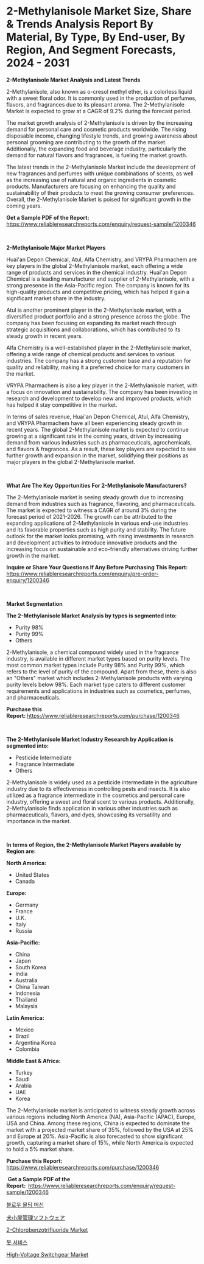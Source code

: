 <p><h1>2-Methylanisole Market Size, Share & Trends Analysis Report By Material, By Type, By End-user, By Region, And Segment Forecasts, 2024 - 2031</h1></p><p><strong>2-Methylanisole Market Analysis and Latest Trends</strong></p>
<p><p>2-Methylanisole, also known as o-cresol methyl ether, is a colorless liquid with a sweet floral odor. It is commonly used in the production of perfumes, flavors, and fragrances due to its pleasant aroma. The 2-Methylanisole Market is expected to grow at a CAGR of 9.2% during the forecast period.</p><p>The market growth analysis of 2-Methylanisole is driven by the increasing demand for personal care and cosmetic products worldwide. The rising disposable income, changing lifestyle trends, and growing awareness about personal grooming are contributing to the growth of the market. Additionally, the expanding food and beverage industry, particularly the demand for natural flavors and fragrances, is fueling the market growth.</p><p>The latest trends in the 2-Methylanisole Market include the development of new fragrances and perfumes with unique combinations of scents, as well as the increasing use of natural and organic ingredients in cosmetic products. Manufacturers are focusing on enhancing the quality and sustainability of their products to meet the growing consumer preferences. Overall, the 2-Methylanisole Market is poised for significant growth in the coming years.</p></p>
<p><strong>Get a Sample PDF of the Report:&nbsp;</strong> <a href="https://www.reliableresearchreports.com/enquiry/request-sample/1200346">https://www.reliableresearchreports.com/enquiry/request-sample/1200346</a></p>
<p>&nbsp;</p>
<p><strong>2-Methylanisole Major Market Players</strong></p>
<p><p>Huai'an Depon Chemical, Atul, Alfa Chemistry, and VRYPA Pharmachem are key players in the global 2-Methylanisole market, each offering a wide range of products and services in the chemical industry. Huai'an Depon Chemical is a leading manufacturer and supplier of 2-Methylanisole, with a strong presence in the Asia-Pacific region. The company is known for its high-quality products and competitive pricing, which has helped it gain a significant market share in the industry.</p><p>Atul is another prominent player in the 2-Methylanisole market, with a diversified product portfolio and a strong presence across the globe. The company has been focusing on expanding its market reach through strategic acquisitions and collaborations, which has contributed to its steady growth in recent years.</p><p>Alfa Chemistry is a well-established player in the 2-Methylanisole market, offering a wide range of chemical products and services to various industries. The company has a strong customer base and a reputation for quality and reliability, making it a preferred choice for many customers in the market.</p><p>VRYPA Pharmachem is also a key player in the 2-Methylanisole market, with a focus on innovation and sustainability. The company has been investing in research and development to develop new and improved products, which has helped it stay competitive in the market.</p><p>In terms of sales revenue, Huai'an Depon Chemical, Atul, Alfa Chemistry, and VRYPA Pharmachem have all been experiencing steady growth in recent years. The global 2-Methylanisole market is expected to continue growing at a significant rate in the coming years, driven by increasing demand from various industries such as pharmaceuticals, agrochemicals, and flavors & fragrances. As a result, these key players are expected to see further growth and expansion in the market, solidifying their positions as major players in the global 2-Methylanisole market.</p></p>
<p>&nbsp;</p>
<p><strong>What Are The Key Opportunities For 2-Methylanisole Manufacturers?</strong></p>
<p><p>The 2-Methylanisole market is seeing steady growth due to increasing demand from industries such as fragrance, flavoring, and pharmaceuticals. The market is expected to witness a CAGR of around 3% during the forecast period of 2021-2026. The growth can be attributed to the expanding applications of 2-Methylanisole in various end-use industries and its favorable properties such as high purity and stability. The future outlook for the market looks promising, with rising investments in research and development activities to introduce innovative products and the increasing focus on sustainable and eco-friendly alternatives driving further growth in the market.</p></p>
<p><strong>Inquire or Share Your Questions If Any Before Purchasing This Report:</strong> <a href="https://www.reliableresearchreports.com/enquiry/pre-order-enquiry/1200346">https://www.reliableresearchreports.com/enquiry/pre-order-enquiry/1200346</a></p>
<p>&nbsp;</p>
<p><strong>Market Segmentation</strong></p>
<p><strong>The 2-Methylanisole Market Analysis by types is segmented into:</strong></p>
<p><ul><li>Purity 98%</li><li>Purity 99%</li><li>Others</li></ul></p>
<p><p>2-Methylanisole, a chemical compound widely used in the fragrance industry, is available in different market types based on purity levels. The most common market types include Purity 98% and Purity 99%, which refers to the level of purity of the compound. Apart from these, there is also an "Others" market which includes 2-Methylanisole products with varying purity levels below 98%. Each market type caters to different customer requirements and applications in industries such as cosmetics, perfumes, and pharmaceuticals.</p></p>
<p><strong>Purchase this Report:&nbsp;</strong><a href="https://www.reliableresearchreports.com/purchase/1200346">https://www.reliableresearchreports.com/purchase/1200346</a></p>
<p>&nbsp;</p>
<p><strong>The 2-Methylanisole Market Industry Research by Application is segmented into:</strong></p>
<p><ul><li>Pesticide Intermediate</li><li>Fragrance Intermediate</li><li>Others</li></ul></p>
<p><p>2-Methylanisole is widely used as a pesticide intermediate in the agriculture industry due to its effectiveness in controlling pests and insects. It is also utilized as a fragrance intermediate in the cosmetics and personal care industry, offering a sweet and floral scent to various products. Additionally, 2-Methylanisole finds application in various other industries such as pharmaceuticals, flavors, and dyes, showcasing its versatility and importance in the market.</p></p>
<p>&nbsp;</p>
<p><strong>In terms of Region, the 2-Methylanisole Market Players available by Region are:</strong></p>
<p>
    <p> <strong> North America: </strong>
        <ul>
            <li>United States</li>
            <li>Canada</li>
        </ul>
        </p> 
    <p> <strong> Europe: </strong>
        <ul>
            <li>Germany</li>
            <li>France</li>
            <li>U.K.</li>
            <li>Italy</li>
            <li>Russia</li>
        </ul>
        </p> 
    <p> <strong> Asia-Pacific: </strong>
        <ul>
            <li>China</li>
            <li>Japan</li>
            <li>South Korea</li>
            <li>India</li>
            <li>Australia</li>
            <li>China Taiwan</li>
            <li>Indonesia</li>
            <li>Thailand</li>
            <li>Malaysia</li>
        </ul>
        </p> 
    <p> <strong> Latin America: </strong>
        <ul>
            <li>Mexico</li>
            <li>Brazil</li>
            <li>Argentina Korea</li>
            <li>Colombia</li>
        </ul>
        </p> 
    <p> <strong> Middle East & Africa: </strong>
        <ul>
            <li>Turkey</li>
            <li>Saudi</li>
            <li>Arabia</li>
            <li>UAE</li>
            <li>Korea</li>
        </ul>
    </p>
    </p>
<p><p>The 2-Methylanisole market is anticipated to witness steady growth across various regions including North America (NA), Asia-Pacific (APAC), Europe, USA and China. Among these regions, China is expected to dominate the market with a projected market share of 35%, followed by the USA at 25% and Europe at 20%. Asia-Pacific is also forecasted to show significant growth, capturing a market share of 15%, while North America is expected to hold a 5% market share.</p></p>
<p><strong>Purchase this Report: </strong><a href="https://www.reliableresearchreports.com/purchase/1200346">https://www.reliableresearchreports.com/purchase/1200346</a></p>
<p>&nbsp;<strong>Get a Sample PDF of the Report:&nbsp;&nbsp;</strong><a href="https://www.reliableresearchreports.com/enquiry/request-sample/1200346">https://www.reliableresearchreports.com/enquiry/request-sample/1200346</a></p>
<p><strong></strong></p>
<p><p><a href="https://github.com/khytkeqagplkzqvh/Market-Research-Report-List-1/blob/main/6131850194413.md">블로우 몰딩 머신</a></p><p><a href="https://github.com/bucuel854722/Market-Research-Report-List-1/blob/main/9549061194691.md">犬小屋管理ソフトウェア</a></p><p><a href="https://github.com/Airanohannonzb68e5pb53oc1/Market-Research-Report-List-1/blob/main/2-chlorobenzotrifluoride-market.md">2-Chlorobenzotrifluoride Market</a></p><p><a href="https://github.com/bvubpqd5241630/Market-Research-Report-List-1/blob/main/1775714194412.md">봇 서비스</a></p><p><a href="https://issuu.com/reportprime-2/docs/high-voltage-switchgear-market-size-2030.pptx">High-Voltage Switchgear Market</a></p></p>